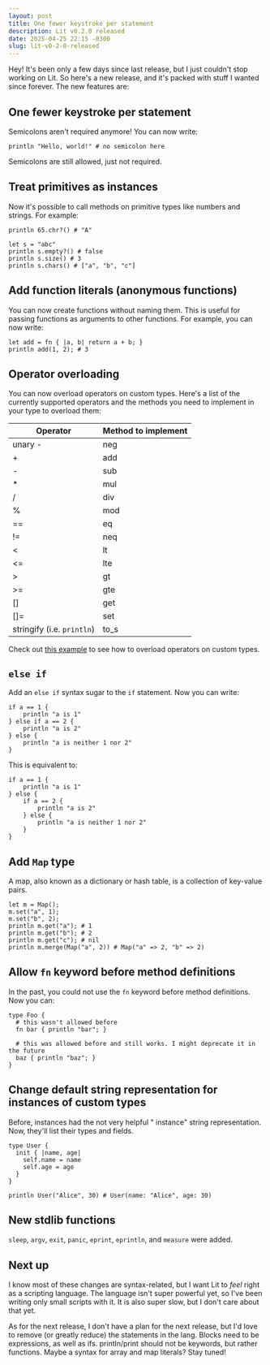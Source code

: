 ```yaml
---
layout: post
title: One fewer keystroke per statement
description: Lit v0.2.0 released
date: 2025-04-25 22:15 -0300
slug: lit-v0-2-0-released
---
```


Hey! It's been only a few days since last release, but I just couldn't stop
working on Lit. So here's a new release, and it's packed with stuff I wanted
since forever. The new features are:

## One fewer keystroke per statement

Semicolons aren't required anymore! You can now write:

```lit
println "Hello, world!" # no semicolon here
```

Semicolons are still allowed, just not required.

## Treat primitives as instances

Now it's possible to call methods on primitive types like numbers and strings.
For example:

```lit
println 65.chr?() # "A"

let s = "abc"
println s.empty?() # false
println s.size() # 3
println s.chars() # ["a", "b", "c"]
```

## Add function literals (anonymous functions)

You can now create functions without naming them. This is useful for passing
functions as arguments to other functions. For example, you can now write:

```lit
let add = fn { |a, b| return a + b; }
println add(1, 2); # 3
```

## Operator overloading

You can now overload operators on custom types. Here's a list of the currently
supported operators and the methods you need to implement in your type to
overload them:

| Operator | Method to implement |
| -- | --- |
| unary - | neg |
| + | add |
| - | sub |
| * | mul |
| / | div |
| % | mod |
| == | eq |
| != | neq |
| < | lt |
| <= | lte |
| > | gt |
| >= | gte |
| [] | get |
| []= | set |
| stringify (i.e. `println`) | to_s |

Check out [this example] to see how to overload operators on custom types.

[this example]: https://github.com/lit-lang/lit/blob/a90eec865a6ca1ac850dc6f6fedf8b5cd7c3d955/spec/e2e/custom_types/operator_overload.lit

## `else if`

Add an `else if` syntax sugar to the `if` statement. Now you can write:

```lit
if a == 1 {
    println "a is 1"
} else if a == 2 {
    println "a is 2"
} else {
    println "a is neither 1 nor 2"
}
```

This is equivalent to:

```lit
if a == 1 {
    println "a is 1"
} else {
    if a == 2 {
        println "a is 2"
    } else {
        println "a is neither 1 nor 2"
    }
}
```

## Add `Map` type

A map, also known as a dictionary or hash table, is a collection of key-value
pairs.

```lit
let m = Map();
m.set("a", 1);
m.set("b", 2);
println m.get("a"); # 1
println m.get("b"); # 2
println m.get("c"); # nil
println m.merge(Map("a", 2)) # Map("a" => 2, "b" => 2)
```

## Allow `fn` keyword before method definitions

In the past, you could not use the `fn` keyword before method definitions. Now
you can:

```lit
type Foo {
  # this wasn't allowed before
  fn bar { println "bar"; }

  # this was allowed before and still works. I might deprecate it in the future
  baz { println "baz"; }
}
```

## Change default string representation for instances of custom types

Before, instances had the not very helpful "<type> instance" string
representation. Now, they'll list their types and fields.

```lit
type User {
  init { |name, age|
    self.name = name
    self.age = age
  }
}

println User("Alice", 30) # User(name: "Alice", age: 30)
```

## New stdlib functions

`sleep`, `argv`, `exit`, `panic`, `eprint`, `eprintln`, and `measure` were added.

## Next up

I know most of these changes are syntax-related, but I want Lit to _feel_ right
as a scripting language. The language isn't super powerful yet, so I've been
writing only small scripts with it. It is also super slow, but I don't care
about that yet.

As for the next release, I don't have a plan for the next release, but I'd love
to remove (or greatly reduce) the statements in the lang. Blocks need to be
expressions, as well as ifs. println/print should not be keywords, but rather
functions. Maybe a syntax for array and map literals? Stay tuned!
